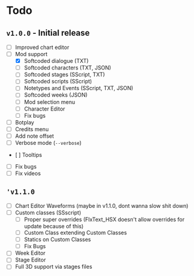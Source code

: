 # Todo

## `v1.0.0` - Initial release

- [ ] Improved chart editor
- [ ] Mod support
	- [X] Softcoded dialogue (TXT)
	- [ ] Softcoded characters (TXT, JSON)
	- [ ] Softcoded stages (SScript, TXT)
	- [ ] Softcoded scripts (SScript)
	- [ ] Notetypes and Events (SScript, TXT, JSON)
	- [ ] Softcoded weeks (JSON)
    - [ ] Mod selection menu
    - [ ] Character Editor
    - [ ] Fix bugs
- [ ] Botplay
- [ ] Credits menu
- [ ] Add note offset
- [ ] Verbose mode (`--verbose`)
- [ ] Tooltips
- [ ] Fix bugs
- [ ] Fix videos

## `'v1.1.0`
- [ ] Chart Editor Waveforms (maybe in v1.1.0, dont wanna slow shit down)
- [ ] Custom classes (SSscript)
	- [ ] Proper super overrides (FlxText_HSX doesn't allow overrides for update because of this)
	- [ ] Custom Class extending Custom Classes
	- [ ] Statics on Custom Classes
	- [ ] Fix Bugs
- [ ] Week Editor
- [ ] Stage Editor
- [ ] Full 3D support via stages files
